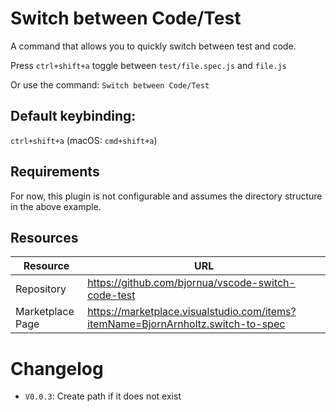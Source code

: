 # Switch between Code/Test

A command that allows you to quickly switch between test and code.

Press `ctrl+shift+a` toggle between `test/file.spec.js` and `file.js`

Or use the command: `Switch between Code/Test`

## Default keybinding:

`ctrl+shift+a` (macOS: `cmd+shift+a`)

## Requirements

For now, this plugin is not configurable and assumes the directory structure in the above example.

## Resources

| Resource         | URL                                                                              |
| ---------------- | -------------------------------------------------------------------------------- |
| Repository       | https://github.com/bjornua/vscode-switch-code-test                               |
| Marketplace Page | https://marketplace.visualstudio.com/items?itemName=BjornArnholtz.switch-to-spec |

# Changelog

- `V0.0.3`: Create path if it does not exist
